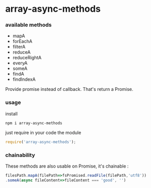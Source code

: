 # array-async-methods

### available methods

* mapA
* forEachA
* filterA
* reduceA
* reduceRightA
* everyA
* someA
* findA
* findIndexA

Provide promise instead of callback. That's return a Promise.

### usage
install
```
npm i array-async-methods
```
just require in your code the module
```js
require('array-async-methods');
```

### chainability
These methods are also usable on Promise, it's chainable :
```js
filesPath.mapA(filePath=>fsPromised.readFile(filePath,'utf8'))
.someA(async fileContent=>fileContent === 'good', '')
```
